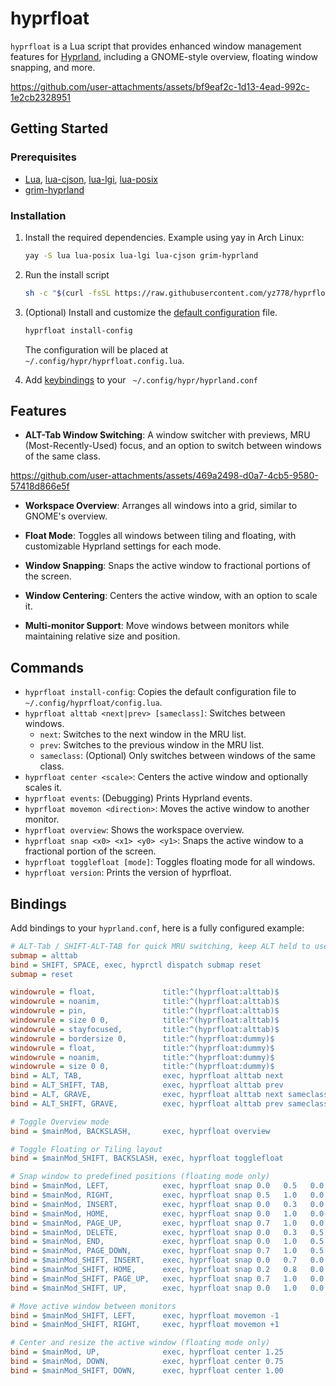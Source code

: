 # hyprfloat

`hyprfloat` is a Lua script that provides enhanced window management features for [Hyprland](https://hypr.land), including a GNOME-style overview, floating window snapping, and more.

https://github.com/user-attachments/assets/bf9eaf2c-1d13-4ead-992c-1e2cb2328951

## Getting Started

### Prerequisites

- [Lua](https://lua.org), [lua-cjson](https://github.com/mpx/lua-cjson/), [lua-lgi](https://github.com/lgi-devs/lgi), [lua-posix](https://github.com/luaposix/luaposix)
- [grim-hyprland](https://github.com/eriedaberrie/grim-hyprland)

### Installation

1.  Install the required dependencies. Example using yay in Arch Linux:
    ```sh
    yay -S lua lua-posix lua-lgi lua-cjson grim-hyprland
    ```

2.  Run the install script
    ```sh
    sh -c "$(curl -fsSL https://raw.githubusercontent.com/yz778/hyprfloat/main/install.sh)"
    ```

3.  (Optional) Install and customize the [default configuration](src/config/default.conf.lua) file.
    ```sh
    hyprfloat install-config
    ```
    The configuration will be placed at `~/.config/hypr/hyprfloat.config.lua`.

4.  Add [keybindings](#bindings) to your ` ~/.config/hypr/hyprland.conf`

## Features

- **ALT-Tab Window Switching**: A window switcher with previews, MRU (Most-Recently-Used) focus, and an option to switch between windows of the same class.

https://github.com/user-attachments/assets/469a2498-d0a7-4cb5-9580-57418d866e5f

- **Workspace Overview**: Arranges all windows into a grid, similar to GNOME's overview.

- **Float Mode**: Toggles all windows between tiling and floating, with customizable Hyprland settings for each mode.

- **Window Snapping**: Snaps the active window to fractional portions of the screen.

- **Window Centering**: Centers the active window, with an option to scale it.

- **Multi-monitor Support**: Move windows between monitors while maintaining relative size and position.

## Commands

- `hyprfloat install-config`: Copies the default configuration file to `~/.config/hyprfloat/config.lua`.
- `hyprfloat alttab <next|prev> [sameclass]`: Switches between windows.
  - `next`: Switches to the next window in the MRU list.
  - `prev`: Switches to the previous window in the MRU list.
  - `sameclass`: (Optional) Only switches between windows of the same class.
- `hyprfloat center <scale>`: Centers the active window and optionally scales it.
- `hyprfloat events`: (Debugging) Prints Hyprland events.
- `hyprfloat movemon <direction>`: Moves the active window to another monitor.
- `hyprfloat overview`: Shows the workspace overview.
- `hyprfloat snap <x0> <x1> <y0> <y1>`: Snaps the active window to a fractional portion of the screen.
- `hyprfloat togglefloat [mode]`: Toggles floating mode for all windows.
- `hyprfloat version`: Prints the version of hyprfloat.

## Bindings

Add bindings to your `hyprland.conf`, here is a fully configured example:

```ini
# ALT-Tab / SHIFT-ALT-TAB for quick MRU switching, keep ALT held to use window switcher
submap = alttab
bind = SHIFT, SPACE, exec, hyprctl dispatch submap reset
submap = reset

windowrule = float,               title:^(hyprfloat:alttab)$
windowrule = noanim,              title:^(hyprfloat:alttab)$
windowrule = pin,                 title:^(hyprfloat:alttab)$
windowrule = size 0 0,            title:^(hyprfloat:alttab)$
windowrule = stayfocused,         title:^(hyprfloat:alttab)$
windowrule = bordersize 0,        title:^(hyprfloat:dummy)$
windowrule = float,               title:^(hyprfloat:dummy)$
windowrule = noanim,              title:^(hyprfloat:dummy)$
windowrule = size 0 0,            title:^(hyprfloat:dummy)$
bind = ALT, TAB,                  exec, hyprfloat alttab next
bind = ALT_SHIFT, TAB,            exec, hyprfloat alttab prev
bind = ALT, GRAVE,                exec, hyprfloat alttab next sameclass
bind = ALT_SHIFT, GRAVE,          exec, hyprfloat alttab prev sameclass

# Toggle Overview mode
bind = $mainMod, BACKSLASH,       exec, hyprfloat overview

# Toggle Floating or Tiling layout
bind = $mainMod_SHIFT, BACKSLASH, exec, hyprfloat togglefloat

# Snap window to predefined positions (floating mode only)
bind = $mainMod, LEFT,            exec, hyprfloat snap 0.0   0.5   0.0   1.0
bind = $mainMod, RIGHT,           exec, hyprfloat snap 0.5   1.0   0.0   1.0
bind = $mainMod, INSERT,          exec, hyprfloat snap 0.0   0.3   0.0   0.5
bind = $mainMod, HOME,            exec, hyprfloat snap 0.0   1.0   0.0   0.5
bind = $mainMod, PAGE_UP,         exec, hyprfloat snap 0.7   1.0   0.0   0.5
bind = $mainMod, DELETE,          exec, hyprfloat snap 0.0   0.3   0.5   1.0
bind = $mainMod, END,             exec, hyprfloat snap 0.0   1.0   0.5   1.0
bind = $mainMod, PAGE_DOWN,       exec, hyprfloat snap 0.7   1.0   0.5   1.0
bind = $mainMod_SHIFT, INSERT,    exec, hyprfloat snap 0.0   0.7   0.0   1.0
bind = $mainMod_SHIFT, HOME,      exec, hyprfloat snap 0.2   0.8   0.0   1.0
bind = $mainMod_SHIFT, PAGE_UP,   exec, hyprfloat snap 0.7   1.0   0.0   1.0
bind = $mainMod_SHIFT, UP,        exec, hyprfloat snap 0.0   1.0   0.0   1.0

# Move active window between monitors
bind = $mainMod_SHIFT, LEFT,      exec, hyprfloat movemon -1
bind = $mainMod_SHIFT, RIGHT,     exec, hyprfloat movemon +1

# Center and resize the active window (floating mode only)
bind = $mainMod, UP,              exec, hyprfloat center 1.25
bind = $mainMod, DOWN,            exec, hyprfloat center 0.75
bind = $mainMod_SHIFT, DOWN,      exec, hyprfloat center 1.00
```
